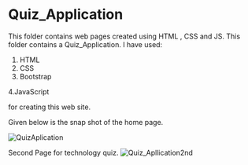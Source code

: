 # Quiz_Application
This folder contains web pages created using HTML , CSS and JS.
This folder contains a Quiz_Application.
I have used:
1. HTML 
2. CSS 
3. Bootstrap

4.JavaScript

for creating this web site.

Given below is the snap shot of the home page.

![QuizAplication](https://user-images.githubusercontent.com/64421386/192111435-a4a391a4-a348-4b29-9556-da2fc5c8fceb.PNG)

Second Page for technology quiz.
![Quiz_Apllication2nd](https://user-images.githubusercontent.com/64421386/192111568-7a0334ed-2911-42f7-8302-c07948b6a928.PNG)


